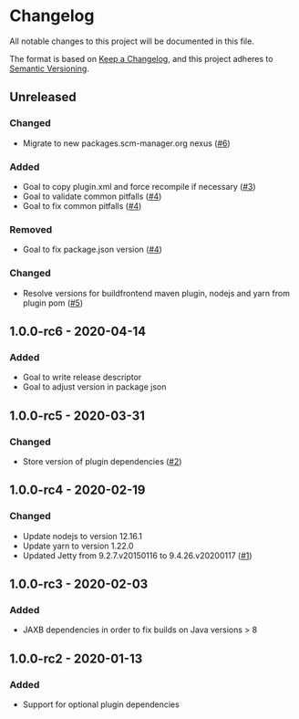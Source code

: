 # Changelog

All notable changes to this project will be documented in this file.

The format is based on [Keep a Changelog](https://keepachangelog.com/en/1.0.0/),
and this project adheres to [Semantic Versioning](https://semver.org/spec/v2.0.0.html).

## Unreleased
### Changed
- Migrate to new packages.scm-manager.org nexus ([#6](https://github.com/scm-manager/smp-maven-plugin/pull/6))

### Added
- Goal to copy plugin.xml and force recompile if necessary ([#3](https://github.com/scm-manager/smp-maven-plugin/pull/3))
- Goal to validate common pitfalls ([#4](https://github.com/scm-manager/smp-maven-plugin/pull/4))
- Goal to fix common pitfalls ([#4](https://github.com/scm-manager/smp-maven-plugin/pull/4))

### Removed
- Goal to fix package.json version ([#4](https://github.com/scm-manager/smp-maven-plugin/pull/4))

### Changed
- Resolve versions for buildfrontend maven plugin, nodejs and yarn from plugin pom ([#5](https://github.com/scm-manager/smp-maven-plugin/pull/5))

## 1.0.0-rc6 - 2020-04-14
### Added
- Goal to write release descriptor
- Goal to adjust version in package json

## 1.0.0-rc5 - 2020-03-31

### Changed
- Store version of plugin dependencies ([#2](https://github.com/scm-manager/smp-maven-plugin/pull/2))

## 1.0.0-rc4 - 2020-02-19

### Changed

- Update nodejs to version 12.16.1
- Update yarn to version 1.22.0
- Updated Jetty from 9.2.7.v20150116 to 9.4.26.v20200117 ([#1](https://github.com/scm-manager/smp-maven-plugin/pull/1))

## 1.0.0-rc3 - 2020-02-03

### Added

- JAXB dependencies in order to fix builds on Java versions > 8

## 1.0.0-rc2 - 2020-01-13

### Added

- Support for optional plugin dependencies
